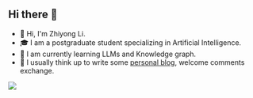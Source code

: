 ## Hi there 👋
- 👋 Hi, I'm Zhiyong Li.
- 🎓 I am a postgraduate student specializing in Artificial Intelligence.
- 🌱 I am currently learning LLMs and Knowledge graph.
- 💬 I usually think up to write some [personal blog](https://blog.csdn.net/weixin_51104915?type=blog), welcome comments exchange.

<img align="left" src="https://github-readme-stats.vercel.app/api?username=lizyshare&show_icons=true">

<!--
**lizyshare/lizyshare** is a ✨ _special_ ✨ repository because its `README.md` (this file) appears on your GitHub profile.

Here are some ideas to get you started:

- 🔭 I’m currently working on ...
- 🌱 I’m currently learning ...
- 👯 I’m looking to collaborate on ...
- 🤔 I’m looking for help with ...
- 💬 Ask me about ...
- 📫 How to reach me: ...
- 😄 Pronouns: ...
- ⚡ Fun fact: ...
-->

